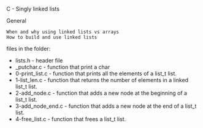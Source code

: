 C - Singly linked lists

General

    When and why using linked lists vs arrays
    How to build and use linked lists

files in the folder:

- lists.h - header file
- _putchar.c - function that print a char
- 0-print_list.c - function that prints all the elements of a list_t list.
- 1-list_len.c - function that returns the number of elements in a linked list_t list.
- 2-add_node.c - function that adds a new node at the beginning of a list_t list.
- 3-add_node_end.c - function that adds a new node at the end of a list_t list.
- 4-free_list.c - function that frees a list_t list.
